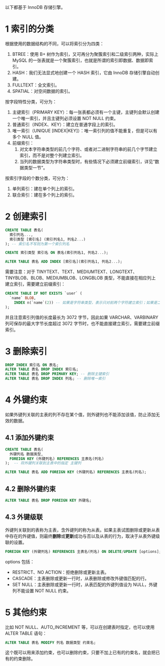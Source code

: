 以下都基于 InnoDB 存储引擎。
# 1 索引的分类
根据使用的数据结构的不同，可以将索引分为四类：

1. BTREE：使用 B+ 树作为索引，又可再分为聚簇索引和二级索引两种，实际上 MySQL 的一张表就是一个聚簇索引，也就是所谓的索引即数据、数据即索引。
2. HASH：我们无法显式地创建一个 HASH 索引，它由 InnoDB 存储引擎自动创建。
3. FULLTEXT：全文索引。
4. SPATIAL：对空间数据的索引。

按字段特性分类，可分为：

1. 主键索引（PRIMARY KEY）：每一张表都必须有一个主键，主键列会默认创建一个唯一索引，并且主键列必须设置 NOT NULL 约束。
2. 普通索引（INDEX、KEY）：建立在普通字段上的索引。
3. 唯一索引（UNIQUE [INDEX|KEY]）：唯一索引列的值不能重复，但是可以有多个 NULL 值。
4. 前缀索引：
   1. 对文本字符串类型的前几个字符、或者对二进制字符串的前几个字节建立索引，而不是对整个列建立索引。
   2. 当列的数据类型为字符串类型时，有些情况下必须建立前缀索引，详见“数据类型一节”。

按索引字段的个数分类，可分为：

1. 单列索引：建在单个列上的索引。
2. 联合索引：建在多个列上的索引。
# 2 创建索引
```sql
CREATE TABLE 表名(
  索引列名...,
  索引类型 [索引名] (索引列名1, 列名2...)
); -- 索引名不写则为第一个索引列名

CREATE 索引类型 索引名 ON 表名(索引列名1, 列名2...);

ALTER TABLE 表名 ADD INDEX [索引名](索引列名1, 列名2...);
```
需要注意：对于 TINYTEXT、TEXT、MEDIUMTEXT、LONGTEXT、TINYBLOB、BLOB、MEDIUMBLOB、LONGBLOB 类型，不能直接在相应列上建立索引，需要建立前缀索引：
```sql
CREATE TABLE IF NOT EXISTS `user` (
  `name` BLOB,
	INDEX n(`name`(2)) -- 如果是字符串类型，表示只对前两个字符建立索引；如果是二进制类型，表示只对前两个字节建立索引
);
```
并且注意索引列值的长度最长为 3072 字节，因此如果 VARCHAR、VARBINARY 列可保存的最大字节长度超过 3072 字节时，也不能直接建立索引，需要建立前缀索引。
# 3 删除索引
```sql
DROP INDEX 索引名 ON 表名;
ALTER TABLE 表名 DROP INDEX 索引名;
ALTER TABLE 表名 DROP PRIMARY KEY; -- 删除主键索引
ALTER TABLE 表名 DROP INDEX 列名; -- 删除唯一索引
```
# 4 外键约束
如果外键列关联的主表的列不存在某个值，则外键列也不能添加该值，防止添加无效的数据。
## 4.1 添加外键约束
```sql
CREATE TABLE 表名(
  外键列名 数据类型,
  FOREIGN KEY (外键列名) REFERENCES 主表名(列名)
);  -- 将外键列关联到主表中的指定 主键列

ALTER TABLE 表名 ADD FOREIGN KEY (外键列名) REFERENCES 主表名(列名);
```
## 4.2 删除外键约束
```sql
ALTER TABLE 表名 DROP FOREIGN KEY 外键名;
```
## 4.3 外键级联
外键列关联到的表称为主表，含外键列的称为从表。如果主表试图删除或更新从表中存在的外键值，则最终**删除**或**更新**成功与否以及从表的行为，取决于从表外键级联的设置。
```sql
FOREIGN KEY (外键列名) REFERENCES 主表名(列名) ON DELETE/UPDATE [options];
```
options 包括：

- RESTRICT、NO ACTION：拒绝删除或更新主表。
- CASCADE：主表删除或更新一行时，从表删除或修改外键值匹配的行。
- SET NULL：主表删除或更新一行时，从表匹配的外键列值设为 NULL，外键列不能设置 NOT NULL 约束。
# 5 其他约束
比如 NOT NULL、AUTO_INCREMENT 等，可以在创建表时指定，也可以使用 ALTER TABLE 语句：
```sql
ALTER TABLE 表名 MODIFY 列名 数据类型 约束名;
```
这个既可以用来添加约束，也可以删除约束，只要不加上已有的约束名，就会把已有的约束删除。

